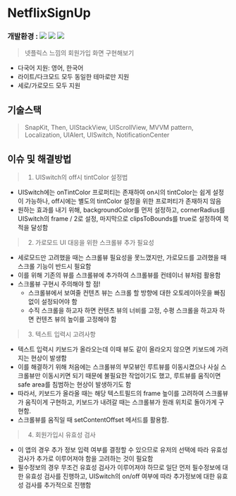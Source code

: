 # NetflixSignUp
### 개발환경 : <img src ="https://img.shields.io/badge/Swift-5.5-FA7343?logo=swift&logoColor=white"> <img src="https://img.shields.io/badge/Xcode-13.3-1575F9?logo=Xcode&logoColor=white"> <img src="https://img.shields.io/badge/Platforms-iOS_13.0-Green?style=flat-square">
> 넷플릭스 느낌의 회원가입 화면 구현해보기

* 다국어 지원: 영어, 한국어
* 라이트/다크모드 모두 동일한 테마로만 지원
* 세로/가로모드 모두 지원

## 기술스택
> SnapKit, Then, UIStackView, UIScrollView, MVVM pattern, Localization, UIAlert, UISwitch, NotificationCenter

## 이슈 및 해결방법
> 1. UISwitch의 off시 tintColor 설정법
  - UISwitch에는 onTintColor 프로퍼티는 존재하여 on시의 tintColor는 쉽게 설정이 가능하나, off시에는 별도의 tintColor 설정을 위한 프로퍼티가 존재하지 않음
  - 원하는 효과를 내기 위해, backgroundColor를 먼저 설정하고, cornerRadius를 UISwitch의 frame / 2로 설정,
마지막으로 clipsToBounds를 true로 설정하여 목적을 달성함
> 2. 가로모드 UI 대응을 위한 스크롤뷰 추가 필요성
  - 세로모드만 고려했을 때는 스크롤뷰 필요성을 못느꼈지만, 가로모드를 고려했을 때 스크롤 기능이 반드시 필요함
  - 이를 위해 기존의 뷰를 스크롤뷰에 추가하여 스크롤뷰를 컨테이너 뷰처럼 활용함
  - 스크롤뷰 구현시 주의해야 할 점!
    - 스크롤뷰에서 보여줄 컨텐츠 뷰는 스크롤 할 방향에 대한 오토레이아웃을 빠짐없이 설정되어야 함
    - 수직 스크롤을 하고자 하면 컨텐츠 뷰의 너비를 고정, 수평 스크롤을 하고자 하면 컨텐츠 뷰의 높이를 고정해야 함
> 3. 텍스트 입력시 고려사항
  - 텍스트 입력시 키보드가 올라오는데 이때 뷰도 같이 올라오지 않으면 키보드에 가려지는 현상이 발생함
  - 이를 해결하기 위해 처음에는 스크롤뷰의 부모뷰인 루트뷰를 이동시켰으나
사실 스크롤뷰만 이동시키면 되기 때문에 불필요한 작업이기도 했고, 루트뷰를 움직이면 safe area를 침범하는 현상이 발생하기도 함
  - 따라서, 키보드가 올라올 때는 해당 텍스트필드의 frame 높이를 고려하여 스크롤뷰가 움직이게 구현하고,
키보드가 내려갈 때는 스크롤뷰가 원래 위치로 돌아가게 구현함.
  - 스크롤뷰를 움직일 때 setContentOffset 메서드를 활용함.
> 4. 회원가입시 유효성 검사
  - 이 앱의 경우 추가 정보 입력 여부를 결정할 수 있으므로 유저의 선택에 따라 유효성 검사가 추가로 이루어져야 함을 고려하는 것이 필요함
  - 필수정보의 경우 무조건 유효성 검사가 이루어져야 하므로 일단 먼저 필수정보에 대한 유효성 검사를 진행하고,
UISwitch의 on/off 여부에 따라 추가정보에 대한 유효성 검사를 추가적으로 진행함
 
